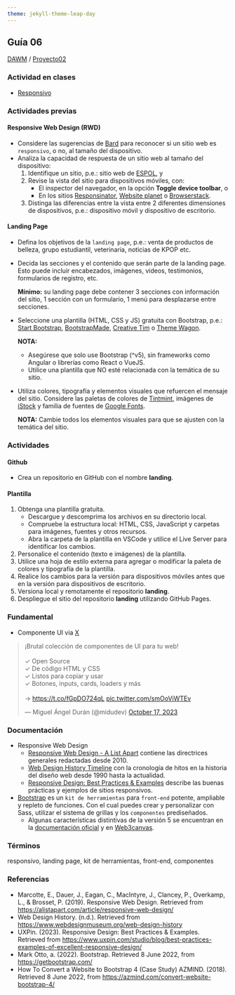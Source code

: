 ```yaml
---
theme: jekyll-theme-leap-day
---
```


## Guía 06

[DAWM](/DAWM/) / [Proyecto02](/DAWM/proyectos/2023/proyecto02)

### Actividad en clases

* [Responsivo](/DAWM/enclases/responsivo)

### Actividades previas

#### Responsive Web Design (RWD)

* Considere las sugerencias de [Bard](bard/guia06-bard01.pdf) para reconocer si un sitio web es `responsivo`, o no, al tamaño del dispositivo.
* Analiza la capacidad de respuesta de un sitio web al tamaño del dispositivo:
  1. Identifique un sitio, p.e.: sitio web de [ESPOL](http://www.espol.edu.ec/), y 
  2. Revise la vista del sitio para dispositivos móviles, con:
     + El inspector del navegador, en la opción **Toggle device toolbar**, o 
     + En los sitios [Responsinator](http://www.responsinator.com/), [Website planet](https://www.websiteplanet.com/es/webtools/responsive-checker/) o [Browserstack](https://www.browserstack.com/responsive).
  3. Distinga las diferencias entre la vista entre 2 diferentes dimensiones de dispositivos, p.e.: dispositivo móvil y dispositivo de escritorio.

#### Landing Page

* Defina los objetivos de la  `landing page`, p.e.: venta de productos de belleza, grupo estudiantil, veterinaria, noticias de KPOP etc. 
* Decida las secciones y el contenido que serán parte de la landing page. Esto puede incluir encabezados, imágenes, videos, testimonios, formularios de registro, etc.
  
  **Mínimo:** su landing page debe contener 3 secciones con información del sitio, 1 sección con un formulario, 1 menú para desplazarse entre secciones.

* Seleccione una plantilla (HTML, CSS y JS) gratuita con Bootstrap, p.e.: [Start Bootstrap](https://startbootstrap.com/?showAngular=false&showVue=false&showPro=false), [BootstrapMade](https://bootstrapmade.com/), [Creative Tim](https://www.creative-tim.com/bootstrap-themes/free) o [Theme Wagon](https://themewagon.com/theme-price/free/).
  
  **NOTA:** 
  - Asegúrese que solo use Bootstrap (^v5), sin frameworks como Angular o librerías como React o VueJS.<br>
  - Utilice una plantilla que NO esté relacionada con la temática de su sitio.

* Utiliza colores, tipografía y elementos visuales que refuercen el mensaje del sitio. Considere las paletas de colores de [Tintmint](https://tintmint.net/), imágenes de [iStock](https://www.istockphoto.com/es) y familia de fuentes de [Google Fonts](https://fonts.google.com/).
  
  **NOTA:** Cambie todos los elementos visuales para que se ajusten con la temática del sitio.


### Actividades

#### Github

* Crea un repositorio en GitHub con el nombre **landing**.

#### Plantilla

1. Obtenga una plantilla gratuita. 
   + Descargue y descomprima los archivos en su directorio local. 
   + Compruebe la estructura local: HTML, CSS, JavaScript y carpetas para imágenes, fuentes y otros recursos.
   + Abra la carpeta de la plantilla en VSCode y utilice el Live Server para identificar los cambios. 
2. Personalice el contenido (texto e imágenes) de la plantilla.
3. Utilice una hoja de estilo externa para agregar o modificar la paleta de colores y tipografía de la plantilla.
4. Realice los cambios para la versión para dispositivos móviles antes que en la versión para dispositivos de escritorio.
5. Versiona local y remotamente el repositorio **landing**.
6. Despliegue el sitio del repositorio **landing** utilizando GitHub Pages.


### Fundamental

* Componente UI via [X](https://twitter.com/midudev/status/1714277206149796295)

<blockquote class="twitter-tweet"><p lang="es" dir="ltr">¡Brutal colección de componentes de UI para tu web!<br><br>✓ Open Source<br>✓ De código HTML y CSS<br>✓ Listos para copiar y usar<br>✓ Botones, inputs, cards, loaders y más<br><br>→ <a href="https://t.co/fGpDO724qL">https://t.co/fGpDO724qL</a> <a href="https://t.co/smOoViWTEv">pic.twitter.com/smOoViWTEv</a></p>&mdash; Miguel Ángel Durán (@midudev) <a href="https://twitter.com/midudev/status/1714277206149796295?ref_src=twsrc%5Etfw">October 17, 2023</a></blockquote> <script async src="https://platform.twitter.com/widgets.js" charset="utf-8"></script>

### Documentación
 
* Responsive Web Design
  + [Responsive Web Design - A List Apart](https://alistapart.com/article/responsive-web-design/) contiene las directrices generales redactadas desde 2010. 
  + [Web Design History Timeline](https://www.webdesignmuseum.org/web-design-history) con la cronología de hitos en la historia del diseño web desde 1990 hasta la actualidad.
  + [Responsive Design: Best Practices & Examples](https://www.uxpin.com/studio/blog/best-practices-examples-of-excellent-responsive-design/) describe las buenas prácticas y ejemplos de sitios responsivos.
* [Bootstrap](https://getbootstrap.com/) es un `kit de herramientas` para `front-end` potente, ampliable y repleto de funciones. Con el cual puedes crear y personalizar con Sass, utilizar el sistema de grillas y los `componentes` prediseñados.
	- Algunas características distintivas de la versión 5 se encuentran en la [documentación oficial](https://getbootstrap.com/docs/5.0/migration/) y en [Web3canvas](https://web3canvas.com/convert-bootstrap-4-to-5-migration-guide/).


### Términos

responsivo, landing page, kit de herramientas, front-end, componentes

### Referencias

* Marcotte, E., Dauer, J., Eagan, C., MacIntyre, J., Clancey, P., Overkamp, L., & Brosset, P. (2019). Responsive Web Design. Retrieved from https://alistapart.com/article/responsive-web-design/
* Web Design History. (n.d.). Retrieved from https://www.webdesignmuseum.org/web-design-history
* UXPin. (2023). Responsive Design: Best Practices & Examples. Retrieved from https://www.uxpin.com/studio/blog/best-practices-examples-of-excellent-responsive-design/
* Mark Otto, a. (2022). Bootstrap. Retrieved 8 June 2022, from https://getbootstrap.com/
* How To Convert a Website to Bootstrap 4 (Case Study) AZMIND. (2018). Retrieved 8 June 2022, from https://azmind.com/convert-website-bootstrap-4/